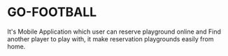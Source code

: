 # GO-FOOTBALL
It's Mobile Application which user can reserve playground online and Find another player to play with, it make reservation playgrounds easily from home. 
